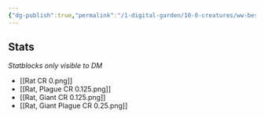 ```yaml
---
{"dg-publish":true,"permalink":"/1-digital-garden/10-0-creatures/ww-bestiary/rats/","tags":["#creature","beast","#mundane"]}
---
```


## Stats
*Statblocks only visible to DM*
- [[Rat CR 0.png]]
- [[Rat, Plague CR 0.125.png]]
- [[Rat, Giant CR 0.125.png]]
- [[Rat, Giant Plague  CR 0.25.png]]

